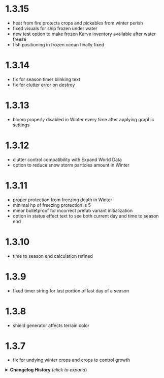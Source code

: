 # 1.3.15
* heat from fire protects crops and pickables from winter perish
* fixed visuals for ship frozen under water
* new test option to make frozen Karve inventory available after water freeze
* fish positioning in frozen ocean finally fixed

# 1.3.14
* fix for season timer blinking text
* fix for clutter error on destroy

# 1.3.13
* bloom properly disabled in Winter every time after applying graphic settings

# 1.3.12
* clutter control compatibility with Expand World Data
* option to reduce snow storm particles amount in Winter

# 1.3.11
* proper protection from freezing death in Winter
* minimal hp of freezing protection is 5
* minor bulletproof for incorrect prefab variant initialization
* option in status effect text to see both current day and time to season end

# 1.3.10
* time to season end calculation refined

# 1.3.9
* fixed timer string for last portion of last day of a season

# 1.3.8
* shield generator affects terrain color

# 1.3.7
* fix for undying winter crops and crops to control growth

<details>
<summary><b>Changelog History</b> (<i>click to expand</i>)</summary>

# 1.3.6
* potential fix for environments (weather) synchronization

# 1.3.5
* better support for HD variants of Custom Textures

# 1.3.4
* option to automatically disable Bloom in Winter (it will not change Graphics setting, only disables posteffect)

# 1.3.3
* a little bit of bulletproof for custom clutters

# 1.3.2
* a little bit of bulletproof for textures

# 1.3.1
* a little bit of bulletproof for clutter system
* control trader config now works properly
* season and day change stability improved

# 1.3.0
* custom music support for use in seasonal environments
* environments sync fix

# 1.2.8
* shield generator protects from Winter only by default
* fixed terminal issue for server_devcommands "Auto exec" feature

# 1.2.7
* shield generator as green house is disableable feature now

# 1.2.6
* season day sync fix
* shield generator works as green house negating seasonal effects

# 1.2.5
* more stable and responsive synchronization of files/values
* fix for season change visual day 1 issue

# 1.2.4
* more stable season state synchronization
* full support for skiptime command in both directions

# 1.2.3
* map compatibility with Expand World Size

# 1.2.2
* better compatibility with Expand World Data, Expand World Size and Structure Tweaks

# 1.2.1
* custom biome settings (minimap winter colors and terrain seasonal ground colors)
* seasonal items fix
* Swamp-Mistlands border fix

# 1.2.0
* new seasonal clutters (flowers for spring)
* seasonal clutter control
* custom textures support

# 1.1.13
* environment related console spam on season change fixed
* Plains-Swamp border temporary fix (could be disabled)

# 1.1.12
* grass control will be applied immediately after config change

# 1.1.11
* water state update on Ashlands enter/exit
* fish placed under the ice correctly

# 1.1.10
* Ashlands
* grass control extended and moved to distinct JSON file
* tree regrowth chance

# 1.1.9
* patch 0.217.46

# 1.1.8
* fix for day luminance control

# 1.1.7
* default colors adjustment
* default support for roof pieces from MissingPieces, FineWoodBuildPieces, Balrond ElvenRoof, Balrond Shipyard, OdinArchitect, MoreGates

# 1.1.6
* fix for wood and meat drop
* added configurable wood and meat list to control drop

# 1.1.5
* minor fix for pickable spawn on dedicated server

# 1.1.4
* Expand World Data compatibility
* minor refinements here and there

# 1.1.3
* Ice floes climb fix for large scale floes
* Resetseasonscache command returned

# 1.1.2
* plants to control growth configurable list
* configurable ice floes scale
* freezing death with exactly 1 hp fix

# 1.1.1
* Cache settings force synced from server to clients
* Cache moved to \BepInEx\cache
* Cache rebuild caused by console command will be done in background (but in main thread which cause noticeable lag, that's ok)
* Cache settings extended with bushes colors category
* Cache will be stored by revisions (which depends on cache settings)
* Default recoloring refinements

# 1.1.0
* Recoloring settings (you can now control the way mod generates textures)
* rebuild cache console command ("resetseasonscache")
* default recoloring refinements
* setting seasonal key at day change
* fix for control stats couldn't be disabled completely
* fix for ice floes floating in the air

# 1.0.13
* you can climb on ice floe

# 1.0.12
* option to hide buff info in Raven menu 
* option to set amount of ice floes in winter
* option for crops and pickables to perish in winter 
* option to make selected crops not to perish in winter
* proper coloring of raspberry bushes (delete Cache folder to recreate the cache)
* proper pickable and plants growth control 
* proper recoloring freshly planted pickables and crops
* seasonal changes properly ignores objects located in interior, Mountains, DeepNorth and Ashlands


# 1.0.11
* hide grass in winter enabled by default (now you can set period in days)
* day length in seconds config option
* GammaOfNightLights better compatibility
* minor frozen ship refinements

# 1.0.9
* dedicated server ice floes fix

# 1.0.8
* remade config setting for frozen water surface (now you can set period)
* added ice floes spawning in ocean in set period of days
* you can now build on ice (frozen water surface)
* added option to hide grass in winter
* fixed unmatched spawn biomes in random event
* added custom skills support for custom buff settings (added by Jotunn or SkillsManager)
* added localization for "All" skills in Raven menu

# 1.0.7
* major optimization

# 1.0.6
* water and terrain control rework
* refinements and optimizations
* time skip refinements
* removed incompatibility with LongerDays

# 1.0.5
* optional global key setting
* timer to the end of current season in Raven menu
* total day in season counter in Raven menu
* fish pushed above frozen surface fix
* fixed season sync in multiplayer
* fixed occasional bug leading to long sleep skip between seasons
* fixed rescaled time calculation

# 1.0.4
* optional placing ships above the ice surface
* more stable freezing ships in the ice surface
* season change on sleep when loading screen is up
* status effect info always shown in Raven menu
* day number in status effect info in Raven menu
* optional replacement of seasonal status effect icons
* optional world dependent realtime season calculation settings
* placing new objects while frozen water surface fix

# 1.0.3
* fixed typo in traders list synchronization from server

# 1.0.2
* water surface will be frozen after set day of winter (and become slippery)
* beehive, maypole, xmastree recolor (delete Cache folder to get new textures)
* traders now have customizable seasonal items to sell
* option to change seasons only when sleeping
* added incompatibiliy TastyChickenLegs.LongerDays (leads to unpredictable behaviour, have similar option)
* more stable season change
* refinements and fixes

# 1.0.1
* Running on dedicated server fixed
* Freezing while smimming in winter
* Prevent using bed with torch as a firesource
* thunderstore package restructured

# 1.0.0
 * Initial Release

</details>